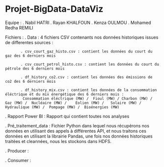 # Projet-BigData-DataViz

Equipe : 
  . Nabil HATRI
  . Rayan KHALFOUN 
  . Kenza OULMOU
  . Mohamed Redha REMILI

Fichiers :
  . Data : 4 fichiers CSV contenants nos données historiques issues de differentes sources :
  
           . csv_court_gaz_histo.csv : contient les données du court du gaz des 6 derniers mois
           
           . csv_court_petrol_histo.csv : contient les données du court du pétrole des 6 derniers mois
           
           . df_history_co2.csv : contient les données des émissions de co2 des 6 derniers mois
           
           . df_history_mix.csv : contient les données de la consommation éléctrique et du mix énergétique des 6 derniers mois :
            Consommation éléctrique (MW) /	Fioul (MW) / Charbon (MW) /	Gaz (MW) /	Nucléaire (MW) /	Eolien (MW) /	Solaire (MW) /	Hydraulique (MW) /	Pompage (MW) /	Bioénergies (MW)
   
   . Rapport Power BI : Rapport qui contient toutes nos analyses 
   
   . Pré_traitement_data : Fichier Python dans lequel nous récupérons nos données en utilisant des appels à différentes API, et nous traitons ces données en utilisant 
                           la librairie Pandas, une fois nos données historiques traitées et cleannées, nous les stockons dans HDFS.
                           
   . Producer :
   
   . Consumer :



